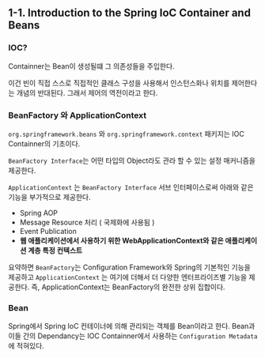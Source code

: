## ****1-1. Introduction to the Spring IoC Container and Beans****

### IOC?

Containner는 Bean이 생성될떄 그 의존성들을 주입한다.

이건 빈이 직접 스스로 직접적인 클래스 구성을 사용해서 인스턴스화나 위치를 제어한다는 개념의 반대된다.
그래서 제어의 역전이라고 한다.

### BeanFactory 와 ApplicationContext

`org.springframework.beans` 와 `org.springframework.context` 패키지는 IOC Containner의 기초이다.

`BeanFactory Interface`는 어떤 타입의 Object라도 관라 할 수 있는 설정 매커니즘을 제공한다.

`ApplicationContext` 는 `BeanFactory Interface`  서브 인터페이스로써 아래와 같은 기능을 부가적으로 제공한다.

- Spring AOP
- Message Resource 처리 ( 국제화에 사용됨 )
- Event Publication
- **웹 애플리케이션에서 사용하기 위한 WebApplicationContext와 같은 애플리케이션 계층 특정 컨텍스트**

요약하면
`BeanFactory`는 Configuration Framework와 Spring의 기본적인 기능을 제공하고
`ApplicationContext` 는 여기에 더해서 더 다양한 엔터프라이즈별 기능을 제공한다.
즉, ApplicationContext는 BeanFactory의 완전한 상위 집합이다.

### Bean

Spring에서 Spring IoC 컨테이너에 의해 관리되는 객체를 Bean이라고 한다.
Bean과 이들 간의 Dependancy는 IOC Containner에서 사용하는
`Configuration Metadata`에 적혀있다.